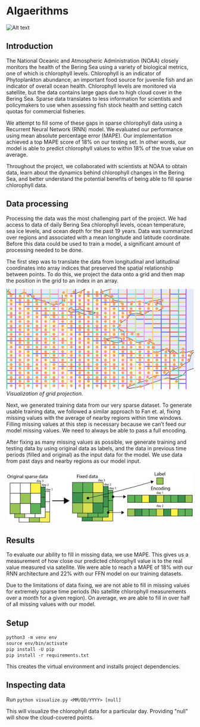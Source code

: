 # Algaerithms

![Alt text](imgs/data_filled_with_RNN.gif)

## Introduction

The National Oceanic and Atmospheric Administration (NOAA) closely monitors the health of the Bering Sea using a variety of biological metrics, one of which is chlorophyll levels. Chlorophyll is an indicator of Phytoplankton abundance, an important food source for juvenile fish and an indicator of overall ocean health. Chlorophyll levels are monitored via satellite, but the data contains large gaps due to high cloud cover in the Bering Sea. Sparse data translates to less information for scientists and policymakers to use when assessing fish stock health and setting catch quotas for commercial fisheries.

We attempt to fill some of these gaps in sparse chlorophyll data using a Recurrent Neural Network (RNN) model. We evaluated our performance using mean absolute percentage error (MAPE). Our implementation achieved a top MAPE score of 18% on our testing set. In other words, our model is able to predict chlorophyll values to within 18% of the true value on average.

Throughout the project, we collaborated with scientists at NOAA to obtain data, learn about the dynamics behind chlorophyll changes in the Bering Sea, and better understand the potential benefits of being able to fill sparse chlorophyll data.

## Data processing

Processing the data was the most challenging part of the project. We had access to data of daily Bering Sea chlorophyll levels, ocean temperature, sea ice levels, and ocean depth for the past 19 years. Data was summarized over regions and associated with a mean longitude and latitude coordinate. Before this data could be used to train a model, a significant amount of processing needed to be done.

The first step was to translate the data from longitudinal and latitudinal coordinates into array indices that preserved the spatial relationship between points. To do this, we project the data onto a grid and then map the position in the grid to an index in an array.

![Alt text](imgs/grid_visual.png)
_Visualization of grid projection._

Next, we generated training data from our very sparse dataset. To generate usable training data, we followed a similar approach to Fan et. al, fixing missing values with the average of nearby regions within time windows. Filling missing values at this step is necessary because we can’t feed our model missing values. We need to always be able to pass a full encoding. 

After fixing as many missing values as possible, we generate training and testing data by using original data as labels, and the data in previous time periods (filled and original) as the input data for the model. We use data from past days and nearby regions as our model input.

![Alt text](imgs/preprocess_visual.png)

## Results

To evaluate our ability to fill in missing data, we use MAPE. This gives us a measurement of how close our predicted chlorophyll value is to the real value measured via satellite. We were able to reach a MAPE of 18% with our RNN architecture and 22% with our FFN model on our training datasets. 

Due to the limitations of data fixing, we are not able to fill in missing values for extremely sparse time periods (No satellite chlorophyll measurements over a month for a given region). On average, we are able to fill in over half of all missing values with our model.



## Setup

```
python3 -m venv env
source env/bin/activate
pip install -U pip
pip install -r requirements.txt
```
This creates the virtual environment and installs project dependencies.


## Inspecting data

Run `python visualize.py <MM/DD/YYYY> [null]`

This will visualize the chlorophyll data for a particular day. Providing "null" will show the cloud-covered points.
